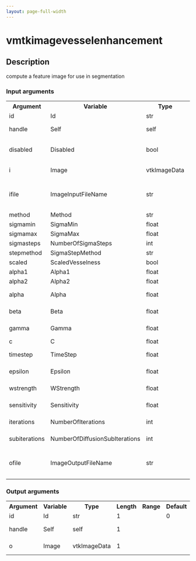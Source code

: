 ```yaml
---
layout: page-full-width
---
```

<h1>vmtkimagevesselenhancement</h1>
<h2>Description</h2>
compute a feature image for use in segmentation
<h3>Input arguments</h3>
<table class="vmtkscripts">
<tr>
<th>Argument</th><th>Variable</th><th>Type</th><th>Length</th><th>Range</th><th>Default</th><th>Description</th>
</tr>
<tr><td>id</td><td>Id</td><td>str</td><td>1</td><td></td><td>0</td><td>script id</td>
</tr>
<tr><td>handle</td><td>Self</td><td>self</td><td>1</td><td></td><td></td><td>handle to self</td>
</tr>
<tr><td>disabled</td><td>Disabled</td><td>bool</td><td>1</td><td></td><td>0</td><td>disable execution and piping</td>
</tr>
<tr><td>i</td><td>Image</td><td>vtkImageData</td><td>1</td><td></td><td></td><td>the input image</td>
</tr>
<tr><td>ifile</td><td>ImageInputFileName</td><td>str</td><td>1</td><td></td><td></td><td>filename for the default Image reader</td>
</tr>
<tr><td>method</td><td>Method</td><td>str</td><td>1</td><td>["frangi","sato","ved","vedm"]</td><td>frangi</td><td></td>
</tr>
<tr><td>sigmamin</td><td>SigmaMin</td><td>float</td><td>1</td><td>(0.0,)</td><td>1.0</td><td></td>
</tr>
<tr><td>sigmamax</td><td>SigmaMax</td><td>float</td><td>1</td><td>(0.0,)</td><td>1.0</td><td></td>
</tr>
<tr><td>sigmasteps</td><td>NumberOfSigmaSteps</td><td>int</td><td>1</td><td>(0,)</td><td>1</td><td></td>
</tr>
<tr><td>stepmethod</td><td>SigmaStepMethod</td><td>str</td><td>1</td><td>["equispaced","logarithmic"]</td><td>equispaced</td><td></td>
</tr>
<tr><td>scaled</td><td>ScaledVesselness</td><td>bool</td><td>1</td><td></td><td>0</td><td>(frangi)</td>
</tr>
<tr><td>alpha1</td><td>Alpha1</td><td>float</td><td>1</td><td>(0.0,)</td><td>0.5</td><td>(sato)</td>
</tr>
<tr><td>alpha2</td><td>Alpha2</td><td>float</td><td>1</td><td>(0.0,)</td><td>2.0</td><td>(sato)</td>
</tr>
<tr><td>alpha</td><td>Alpha</td><td>float</td><td>1</td><td>(0.0,)</td><td>0.5</td><td>(frangi, ved, vedm)</td>
</tr>
<tr><td>beta</td><td>Beta</td><td>float</td><td>1</td><td>(0.0,)</td><td>0.5</td><td>(frangi, ved, vedm)</td>
</tr>
<tr><td>gamma</td><td>Gamma</td><td>float</td><td>1</td><td>(0.0,)</td><td>5.0</td><td>(frangi, ved, vedm)</td>
</tr>
<tr><td>c</td><td>C</td><td>float</td><td>1</td><td>(0.0,)</td><td>1e-06</td><td>(ved)</td>
</tr>
<tr><td>timestep</td><td>TimeStep</td><td>float</td><td>1</td><td>(0.0,)</td><td>0.01</td><td>(ved, vedm)</td>
</tr>
<tr><td>epsilon</td><td>Epsilon</td><td>float</td><td>1</td><td>(0.0,)</td><td>0.01</td><td>(ved, vedm)</td>
</tr>
<tr><td>wstrength</td><td>WStrength</td><td>float</td><td>1</td><td>(0.0,)</td><td>25.0</td><td>(ved, vedm)</td>
</tr>
<tr><td>sensitivity</td><td>Sensitivity</td><td>float</td><td>1</td><td>(0.0,)</td><td>5.0</td><td>(ved, vedm)</td>
</tr>
<tr><td>iterations</td><td>NumberOfIterations</td><td>int</td><td>1</td><td>(0,)</td><td>0</td><td>(ved, vedm)</td>
</tr>
<tr><td>subiterations</td><td>NumberOfDiffusionSubIterations</td><td>int</td><td>1</td><td>(1,)</td><td>0</td><td>(ved, vedm)</td>
</tr>
<tr><td>ofile</td><td>ImageOutputFileName</td><td>str</td><td>1</td><td></td><td></td><td>filename for the default Image writer</td>
</tr>
</table>
<h3>Output arguments</h3>
<table class="vmtkscripts">
<tr>
<th>Argument</th><th>Variable</th><th>Type</th><th>Length</th><th>Range</th><th>Default</th><th>Description</th>
</tr>
<tr><td>id</td><td>Id</td><td>str</td><td>1</td><td></td><td>0</td><td>script id</td>
</tr>
<tr><td>handle</td><td>Self</td><td>self</td><td>1</td><td></td><td></td><td>handle to self</td>
</tr>
<tr><td>o</td><td>Image</td><td>vtkImageData</td><td>1</td><td></td><td></td><td>the output image</td>
</tr>
</table>

